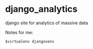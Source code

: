 # django_analytics
django site for analytics of massive data

Notes for me:
```
$virtualenv djangovenv
```
